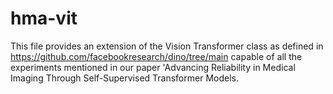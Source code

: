 # hma-vit

This file provides an extension of the Vision Transformer class as defined in https://github.com/facebookresearch/dino/tree/main capable of all the experiments mentioned in our paper 'Advancing Reliability in Medical Imaging Through Self-Supervised Transformer Models.

